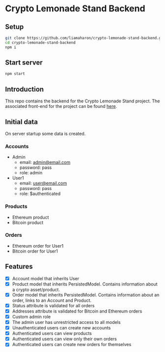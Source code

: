 # Crypto Lemonade Stand Backend

## Setup

```bash
git clone https://github.com/liamaharon/crypto-lemonade-stand-backend.git
cd crypto-lemonade-stand-backend
npm i
```

## Start server

```bash
npm start
```

## Introduction

This repo contains the backend for the Crypto Lemonade Stand project. The associated front-end for the project can be found [here](https://github.com/liamaharon/crypto-lemonade-stand-frontend).

## Initial data

On server startup some data is created. 

### Accounts

- Admin
  - email: admin@email.com
  - password: pass
  - role: admin
- User1
  - email: user@email.com
  - password: pass
  - role: $authenticated

### Products
- Ethereum product
- Bitcoin product

### Orders
- Ethereum order for User1
- Bitcoin order for User1

## Features

- [x] Account model that inherits User
- [x] Product model that inherits PersistedModel. Contains information about a crypto asset/product.
- [x] Order model that inherits PersistedModel. Contains information about an order, links to an Account and Product.
- [x] Status attribute is validated for all orders
- [x] Addresses attribute is validated for Bitcoin and Ethereum orders
- [x] Custom admin role
- [x] The admin user has unrestricted access to all models
- [x] Unauthenticated users can create new accounts
- [x] Authenticated users can view products
- [x] Authenticated users can view only their own orders
- [x] Authenticated users can create new orders for themselves
